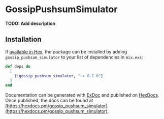 # GossipPushsumSimulator

**TODO: Add description**

## Installation

If [available in Hex](https://hex.pm/docs/publish), the package can be installed
by adding `gossip_pushsum_simulator` to your list of dependencies in `mix.exs`:

```elixir
def deps do
  [
    {:gossip_pushsum_simulator, "~> 0.1.0"}
  ]
end
```

Documentation can be generated with [ExDoc](https://github.com/elixir-lang/ex_doc)
and published on [HexDocs](https://hexdocs.pm). Once published, the docs can
be found at [https://hexdocs.pm/gossip_pushsum_simulator](https://hexdocs.pm/gossip_pushsum_simulator).

